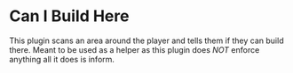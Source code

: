 # Can I Build Here

This plugin scans an area around the player and tells them if they can build there.
Meant to be used as a helper as this plugin does *NOT* enforce anything all it does is inform.